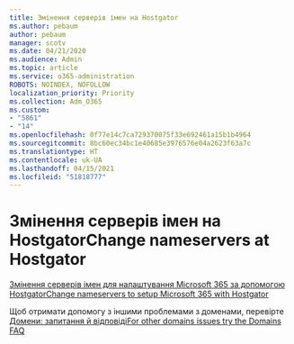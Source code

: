 ```yaml
---
title: Змінення серверів імен на Hostgator
ms.author: pebaum
author: pebaum
manager: scotv
ms.date: 04/21/2020
ms.audience: Admin
ms.topic: article
ms.service: o365-administration
ROBOTS: NOINDEX, NOFOLLOW
localization_priority: Priority
ms.collection: Adm_O365
ms.custom:
- "5861"
- "14"
ms.openlocfilehash: 0f77e14c7ca729370075f33e692461a15b1b4964
ms.sourcegitcommit: 8bc60ec34bc1e40685e3976576e04a2623f63a7c
ms.translationtype: HT
ms.contentlocale: uk-UA
ms.lasthandoff: 04/15/2021
ms.locfileid: "51818777"
---
```

# <a name="change-nameservers-at-hostgator"></a><span data-ttu-id="0d523-102">Змінення серверів імен на Hostgator</span><span class="sxs-lookup"><span data-stu-id="0d523-102">Change nameservers at Hostgator</span></span>

[<span data-ttu-id="0d523-103">Змінення серверів імен для налаштування Microsoft 365 за допомогою Hostgator</span><span class="sxs-lookup"><span data-stu-id="0d523-103">Change nameservers to setup Microsoft 365 with Hostgator</span></span>](https://docs.microsoft.com/microsoft-365/admin/dns/change-nameservers-at-hostgator?view=o365-worldwide)

<span data-ttu-id="0d523-104">Щоб отримати допомогу з іншими проблемами з доменами, перевірте [Домени: запитання й відповіді](https://docs.microsoft.com/microsoft-365/admin/setup/domains-faq?view=o365-worldwide)</span><span class="sxs-lookup"><span data-stu-id="0d523-104">[For other domains issues try the Domains FAQ](https://docs.microsoft.com/microsoft-365/admin/setup/domains-faq?view=o365-worldwide)</span></span>